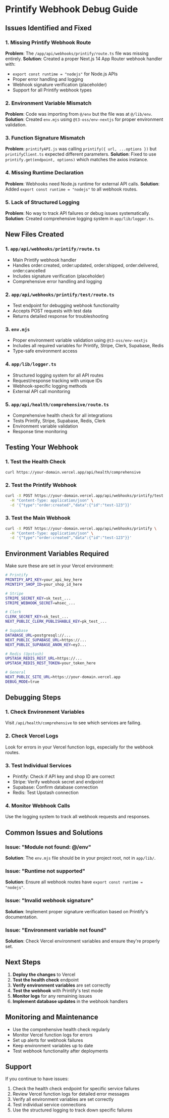 # Printify Webhook Debug Guide

## Issues Identified and Fixed

### 1. Missing Printify Webhook Route

**Problem**: The `/app/api/webhooks/printify/route.ts` file was missing entirely.
**Solution**: Created a proper Next.js 14 App Router webhook handler with:

- `export const runtime = "nodejs"` for Node.js APIs
- Proper error handling and logging
- Webhook signature verification (placeholder)
- Support for all Printify webhook types

### 2. Environment Variable Mismatch

**Problem**: Code was importing from `@/env` but the file was at `@/lib/env`.
**Solution**: Created `env.mjs` using `@t3-oss/env-nextjs` for proper environment validation.

### 3. Function Signature Mismatch

**Problem**: `printifyAPI.js` was calling `printify({ url, ...options })` but `printifyClient.ts` expected different parameters.
**Solution**: Fixed to use `printify.get(endpoint, options)` which matches the axios instance.

### 4. Missing Runtime Declaration

**Problem**: Webhooks need Node.js runtime for external API calls.
**Solution**: Added `export const runtime = "nodejs"` to all webhook routes.

### 5. Lack of Structured Logging

**Problem**: No way to track API failures or debug issues systematically.
**Solution**: Created comprehensive logging system in `app/lib/logger.ts`.

## New Files Created

### 1. `app/api/webhooks/printify/route.ts`

- Main Printify webhook handler
- Handles order:created, order:updated, order:shipped, order:delivered, order:cancelled
- Includes signature verification (placeholder)
- Comprehensive error handling and logging

### 2. `app/api/webhooks/printify/test/route.ts`

- Test endpoint for debugging webhook functionality
- Accepts POST requests with test data
- Returns detailed response for troubleshooting

### 3. `env.mjs`

- Proper environment variable validation using `@t3-oss/env-nextjs`
- Includes all required variables for Printify, Stripe, Clerk, Supabase, Redis
- Type-safe environment access

### 4. `app/lib/logger.ts`

- Structured logging system for all API routes
- Request/response tracking with unique IDs
- Webhook-specific logging methods
- External API call monitoring

### 5. `app/api/health/comprehensive/route.ts`

- Comprehensive health check for all integrations
- Tests Printify, Stripe, Supabase, Redis, Clerk
- Environment variable validation
- Response time monitoring

## Testing Your Webhook

### 1. Test the Health Check

```bash
curl https://your-domain.vercel.app/api/health/comprehensive
```

### 2. Test the Printify Webhook

```bash
curl -X POST https://your-domain.vercel.app/api/webhooks/printify/test \
  -H "Content-Type: application/json" \
  -d '{"type":"order:created","data":{"id":"test-123"}}'
```

### 3. Test the Main Webhook

```bash
curl -X POST https://your-domain.vercel.app/api/webhooks/printify \
  -H "Content-Type: application/json" \
  -d '{"type":"order:created","data":{"id":"test-123"}}'
```

## Environment Variables Required

Make sure these are set in your Vercel environment:

```bash
# Printify
PRINTIFY_API_KEY=your_api_key_here
PRINTIFY_SHOP_ID=your_shop_id_here

# Stripe
STRIPE_SECRET_KEY=sk_test_...
STRIPE_WEBHOOK_SECRET=whsec_...

# Clerk
CLERK_SECRET_KEY=sk_test_...
NEXT_PUBLIC_CLERK_PUBLISHABLE_KEY=pk_test_...

# Supabase
DATABASE_URL=postgresql://...
NEXT_PUBLIC_SUPABASE_URL=https://...
NEXT_PUBLIC_SUPABASE_ANON_KEY=eyJ...

# Redis (Upstash)
UPSTASH_REDIS_REST_URL=https://...
UPSTASH_REDIS_REST_TOKEN=your_token_here

# General
NEXT_PUBLIC_SITE_URL=https://your-domain.vercel.app
DEBUG_MODE=true
```

## Debugging Steps

### 1. Check Environment Variables

Visit `/api/health/comprehensive` to see which services are failing.

### 2. Check Vercel Logs

Look for errors in your Vercel function logs, especially for the webhook routes.

### 3. Test Individual Services

- Printify: Check if API key and shop ID are correct
- Stripe: Verify webhook secret and endpoint
- Supabase: Confirm database connection
- Redis: Test Upstash connection

### 4. Monitor Webhook Calls

Use the logging system to track all webhook requests and responses.

## Common Issues and Solutions

### Issue: "Module not found: @/env"

**Solution**: The `env.mjs` file should be in your project root, not in `app/lib/`.

### Issue: "Runtime not supported"

**Solution**: Ensure all webhook routes have `export const runtime = "nodejs"`.

### Issue: "Invalid webhook signature"

**Solution**: Implement proper signature verification based on Printify's documentation.

### Issue: "Environment variable not found"

**Solution**: Check Vercel environment variables and ensure they're properly set.

## Next Steps

1. **Deploy the changes** to Vercel
2. **Test the health check** endpoint
3. **Verify environment variables** are set correctly
4. **Test the webhook** with Printify's test mode
5. **Monitor logs** for any remaining issues
6. **Implement database updates** in the webhook handlers

## Monitoring and Maintenance

- Use the comprehensive health check regularly
- Monitor Vercel function logs for errors
- Set up alerts for webhook failures
- Keep environment variables up to date
- Test webhook functionality after deployments

## Support

If you continue to have issues:

1. Check the health check endpoint for specific service failures
2. Review Vercel function logs for detailed error messages
3. Verify all environment variables are set correctly
4. Test individual service connections
5. Use the structured logging to track down specific failures

